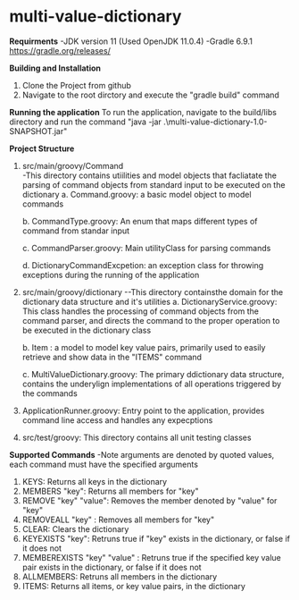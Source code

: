# multi-value-dictionary


**Requirments**
-JDK version 11 (Used OpenJDK 11.0.4)
-Gradle 6.9.1  https://gradle.org/releases/

**Building and Installation**
1. Clone the Project from github
2. Navigate to the root dirctory and execute the  "gradle build" command

**Running the application**
To run the application, navigate to the build/libs directory and run the command "java -jar .\multi-value-dictionary-1.0-SNAPSHOT.jar"

**Project Structure**
1. src/main/groovy/Command  
    -This directory contains utiilities and model objects that facliatate the parsing of command objects from standard input to be executed on the dictionary
      a. Command.groovy: a basic model object to model commands
      
      b. CommandType.groovy: An enum that maps different types of command from standar input
      
      c. CommandParser.groovy: Main utilityClass for parsing commands
      
      d. DictionaryCommandExcpetion: an exception class for throwing exceptions during the running of the application
      
 2. src/main/groovy/dictionary
    --This directory containsthe domain for the dictionary data structure and it's utilities
      a. DictionaryService.groovy: This class handles the processing of command objects from the command parser, and
      directs the command to the proper operation to be executed in the dictionary class
      
      b. Item : a model to model key value pairs, primarily used to easily retrieve and show data in the "ITEMS" command
      
      c. MultiValueDictionary.groovy: The primary ddictionary data structure, contains the underylign implementations of all operations triggered by the commands
      
  3. ApplicationRunner.groovy: Entry point to the application, provides command line access and handles any expecptions
  4. src/test/groovy: This directory contains all unit testing classes


**Supported Commands**
-Note arguments are denoted by quoted values, each command must have the specified arguments

1. KEYS: Returns all keys in the dictionary
2. MEMBERS "key": Returns all members for "key"
3. REMOVE "key" "value": Removes the member denoted by "value" for "key"
4. REMOVEALL "key" : Removes all members for "key"
5. CLEAR: Clears the dictionary
6. KEYEXISTS "key": Retruns true if "key" exists in the dictionary, or false if it does not
7. MEMBEREXISTS "key" "value" : Retruns true if the specified key value pair exists in the dictionary, or false if it does not
8. ALLMEMBERS: Retruns all members in the dictionary
9. ITEMS: Returns all items, or key value pairs, in the dictionary


     
